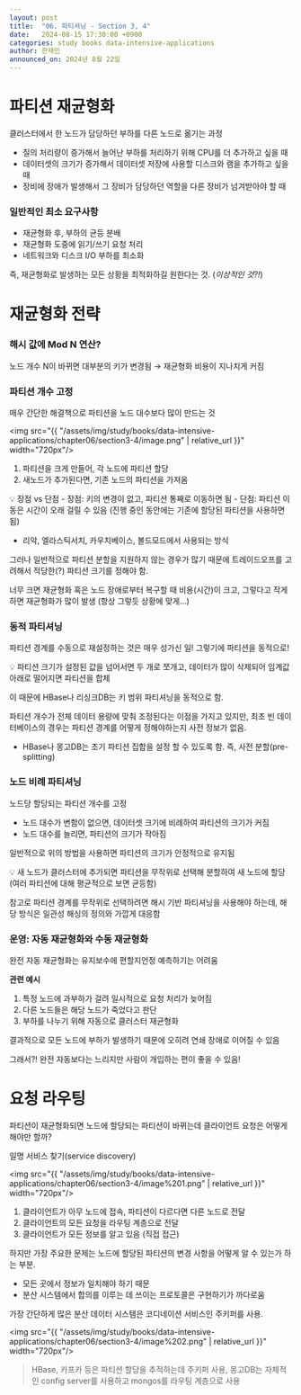 ```yaml
---
layout: post
title:  "06. 파티셔닝 - Section 3, 4"
date:   2024-08-15 17:30:00 +0900
categories: study books data-intensive-applications
author: 한재민
announced_on: 2024년 8월 22일
---
```

# 파티션 재균형화

클러스터에서 한 노드가 담당하던 부하를 다른 노드로 옮기는 과정

- 질의 처리량이 증가해서 늘어난 부하를 처리하기 위해 CPU를 더 추가하고 싶을 때
- 데이터셋의 크기가 증가해서 데이터셋 저장에 사용할 디스크와 램을 추가하고 싶을 때
- 장비에 장애가 발생해서 그 장비가 담당하던 역할을 다른 장비가 넘겨받아야 할 때

### 일반적인 최소 요구사항

- 재균형화 후, 부하의 균등 분배
- 재균형화 도중에 읽기/쓰기 요청 처리
- 네트워크와 디스크 I/O 부하를 최소화

즉, 재균형화로 발생하는 모든 상황을 최적화하길 원한다는 것. (*이상적인 것?!*)

# 재균형화 전략

### 해시 값에 Mod N 연산?

노드 개수 N이 바뀌면 대부분의 키가 변경됨 → 재균형화 비용이 지나치게 커짐

### 파티션 개수 고정

매우 간단한 해결책으로 파티션을 노드 대수보다 많이 만드는 것

<img src="{{ "/assets/img/study/books/data-intensive-applications/chapter06/section3-4/image.png" | relative_url }}" width="720px"/>

1. 파티션을 크게 만들어, 각 노드에 파티션 할당
2. 새노드가 추가된다면, 기존 노드의 파티션을 가져옴

<aside>
💡 장점 vs 단점
- 장점: 키의 변경이 없고, 파티션 통째로 이동하면 됨
- 단점: 파티션 이동은 시간이 오래 걸릴 수 있음 
(진행 중인 동안에는 기존에 할당된 파티션을 사용하면 됨)

</aside>

- 리악, 엘라스틱서치, 카우치베이스, 볼드모드에서 사용되는 방식

그러나 일반적으로 파티션 분할을 지원하지 않는 경우가 많기 때문에 트레이드오프를 고려해서 적당한(?) 파티션 크기를 정해야 함. 

너무 크면 재균형화 혹은 노드 장애로부터 복구할 때 비용(시간)이 크고, 그렇다고 작게하면 재균형화가 많이 발생 (항상 그렇듯 상황에 맞게…)

### 동적 파티셔닝

파티션 경계를 수동으로 재설정하는 것은 매우 성가신 일! 그렇기에 파티션을 동적으로! 

<aside>
💡 파티션 크기가 설정된 값을 넘어서면 두 개로 쪼개고, 데이터가 많이 삭제되어 임계값 아래로 떨어지면 파티션을 합체

</aside>

이 때문에 HBase나 리싱크DB는 키 범위 파티셔닝을 동적으로 함.

파티션 개수가 전체 데이터 용량에 맞춰 조정된다는 이점을 가지고 있지만, 최초 빈 데이터베이스의 경우는 파티션 경계를 어떻게 정해야하는지 사전 정보가 없음.

- HBase나 몽고DB는 초기 파티션 집합을 설정 할 수 있도록 함. 즉, 사전 분할(pre-splitting)

### 노드 비례 파티셔닝

노드당 할당되는 파티션 개수를 고정

- 노드 대수가 변함이 없으면, 데이터셋 크기에 비례하여 파티션의 크기가 커짐
- 노드 대수를 늘리면, 파티션의 크기가 작아짐

일반적으로 위의 방법을 사용하면 파티션의 크기가 안정적으로 유지됨

<aside>
💡 새 노드가 클러스터에 추가되면 파티션을 무작위로 선택해 분할하여 새 노드에 할당
(여러 파티션에 대해 평균적으로 보면 균등함)

</aside>

참고로 파티션 경계를 무작위로 선택하려면 해시 기반 파티셔닝을 사용해야 하는데, 해당 방식은 일관성 해싱의 정의와 가깝게 대응함

### 운영: 자동 재균형화와 수동 재균형화

완전 자동 재균형화는 유지보수에 편할지언정 예측하기는 어려움

**관련 예시**

1. 특정 노드에 과부하가 걸려 일시적으로 요청 처리가 늦어짐
2. 다른 노드들은 해당 노드가 죽었다고 판단
3. 부하를 나누기 위해 자동으로 클러스터 재균형화

결과적으로 모든 노드에 부하가 발생하기 때문에 오히려 연쇄 장애로 이어질 수 있음

그래서?! 완전 자동보다는 느리지만 사람이 개입하는 편이 좋을 수 있음!

# 요청 라우팅

파티션이 재균형화되면 노드에 할당되는 파티션이 바뀌는데 클라이언트 요청은 어떻게 해야만 할까?

일명 서비스 찾기(service discovery)

<img src="{{ "/assets/img/study/books/data-intensive-applications/chapter06/section3-4/image%201.png" | relative_url }}" width="720px"/>

1. 클라이언트가 아무 노드에 접속, 파티션이 다르다면 다른 노드로 전달
2. 클라이언트의 모든 요청을 라우팅 계층으로 전달
3. 클라이언트가 모든 정보를 알고 있음 (직접 접근)

하지만 가장 주요한 문제는 노드에 할당된 파티션의 변경 사항을 어떻게 알 수 있는가 하는 부분.

- 모든 곳에서 정보가 일치해야 하기 때문
- 분산 시스템에서 합의를 이루는 데 쓰이는 프로토콜은 구현하기가 까다로움

가장 간단하게 많은 분산 데이터 시스템은 코디네이션 서비스인 주키퍼를 사용.

<img src="{{ "/assets/img/study/books/data-intensive-applications/chapter06/section3-4/image%202.png" | relative_url }}" width="720px"/>

> HBase, 카프카 등은 파티션 할당을 추적하는데 주키퍼 사용, 몽고DB는 자체적인 config server를 사용하고 mongos를 라우팅 계층으로 사용
>